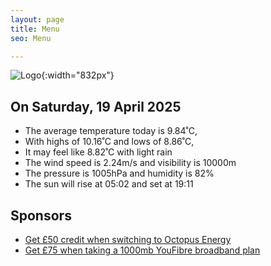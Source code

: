```yaml
---
layout: page
title: Menu
seo: Menu

---
```


![Logo](/images/logo.jpg){:width="832px"}

<!-- weather_marker starts -->
## On Saturday, 19 April 2025

- The average temperature today is 9.84˚C,
- With highs of 10.16˚C and lows of 8.86˚C,
- It may feel like 8.82˚C with light rain
- The wind speed is 2.24m/s and visibility is 10000m
- The pressure is 1005hPa and humidity is 82%
- The sun will rise at 05:02 and set at 19:11

<!-- weather_marker ends -->

## Sponsors

- [Get £50 credit when switching to Octopus Energy](https://bit.ly/3oD1nnS)
- [Get £75 when taking a 1000mb YouFibre broadband plan](https://aklam.io/91zWhU?)



